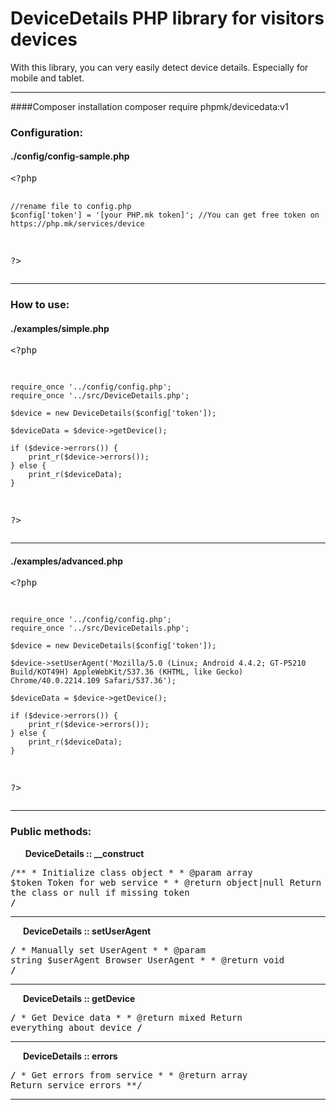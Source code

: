 <h1>DeviceDetails PHP library for visitors devices</h1><p>With this library, you can very easily detect device details. Especially for mobile and tablet.</p><hr>

####Composer installation
composer require phpmk/devicedata:v1

<h3>Configuration:</h3><h4>./config/config-sample.php</h4><pre>&lt;?php
    
    //rename file to config.php
    $config['token'] = '[your PHP.mk token]'; //You can get free token on https://php.mk/services/device

?&gt;</pre><hr><h3>How to use:</h3><h4>./examples/simple.php</h4><pre>&lt;?php

    require_once '../config/config.php';
    require_once '../src/DeviceDetails.php';
    
    $device = new DeviceDetails($config['token']);

    $deviceData = $device->getDevice();

    if ($device->errors()) {
        print_r($device->errors());
    } else {
        print_r($deviceData);
    }

?&gt;
</pre><hr><h4>./examples/advanced.php</h4><pre>&lt;?php

    require_once '../config/config.php';
    require_once '../src/DeviceDetails.php';
    
    $device = new DeviceDetails($config['token']);

    $device->setUserAgent('Mozilla/5.0 (Linux; Android 4.4.2; GT-P5210 Build/KOT49H) AppleWebKit/537.36 (KHTML, like Gecko) Chrome/40.0.2214.109 Safari/537.36');
    
    $deviceData = $device->getDevice();

    if ($device->errors()) {
        print_r($device->errors());
    } else {
        print_r($deviceData);
    }

?&gt;
</pre><hr><h3>Public methods:</h3>&nbsp;&nbsp;&nbsp;&nbsp;&nbsp;&nbsp;<b>DeviceDetails :: __construct</b><pre>/**
     * Initialize class object
     * 
     * @param array $token Token for web service
     * 
     * @return object|null Return instance of the class or null if missing token
     **/</pre><hr>&nbsp;&nbsp;&nbsp;&nbsp;&nbsp;&nbsp;<b>DeviceDetails :: setUserAgent</b><pre>/**
     * Manually set UserAgent
     * 
     * @param string $userAgent Browser UserAgent
     * 
     * @return void
     **/</pre><hr>&nbsp;&nbsp;&nbsp;&nbsp;&nbsp;&nbsp;<b>DeviceDetails :: getDevice</b><pre>/**
     * Get Device data
     * 
     * @return mixed Return everything about device
     **/</pre><hr>&nbsp;&nbsp;&nbsp;&nbsp;&nbsp;&nbsp;<b>DeviceDetails :: errors</b><pre>/**
     * Get errors from service
     * 
     * @return array Return service errors
     **/</pre><hr>